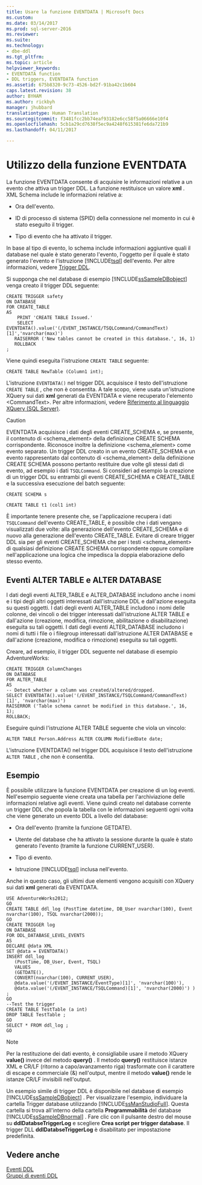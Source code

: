 ```yaml
---
title: Usare la funzione EVENTDATA | Microsoft Docs
ms.custom: 
ms.date: 03/14/2017
ms.prod: sql-server-2016
ms.reviewer: 
ms.suite: 
ms.technology:
- dbe-ddl
ms.tgt_pltfrm: 
ms.topic: article
helpviewer_keywords:
- EVENTDATA function
- DDL triggers, EVENTDATA function
ms.assetid: 675b8320-9c73-4526-bd2f-91ba42c1b604
caps.latest.revision: 38
author: BYHAM
ms.author: rickbyh
manager: jhubbard
translationtype: Human Translation
ms.sourcegitcommit: f3481fcc2bb74eaf93182e6cc58f5a06666e10f4
ms.openlocfilehash: 5cb1a29cd7638f5ec9a4248f615381fe6da721b9
ms.lasthandoff: 04/11/2017

---
```

# <a name="use-the-eventdata-function"></a>Utilizzo della funzione EVENTDATA
  La funzione EVENTDATA consente di acquisire le informazioni relative a un evento che attiva un trigger DDL. La funzione restituisce un valore **xml** . XML Schema include le informazioni relative a:  
  
-   Ora dell'evento.  
  
-   ID di processo di sistema (SPID) della connessione nel momento in cui è stato eseguito il trigger.  
  
-   Tipo di evento che ha attivato il trigger.  
  
 In base al tipo di evento, lo schema include informazioni aggiuntive quali il database nel quale è stato generato l'evento, l'oggetto per il quale è stato generato l'evento e l'istruzione [!INCLUDE[tsql](../../includes/tsql-md.md)] dell'evento. Per altre informazioni, vedere [Trigger DDL](../../relational-databases/triggers/ddl-triggers.md).  
  
 Si supponga che nel database di esempio [!INCLUDE[ssSampleDBobject](../../includes/sssampledbobject-md.md)] venga creato il trigger DDL seguente:  
  
```  
CREATE TRIGGER safety   
ON DATABASE   
FOR CREATE_TABLE   
AS   
    PRINT 'CREATE TABLE Issued.'  
    SELECT EVENTDATA().value('(/EVENT_INSTANCE/TSQLCommand/CommandText)[1]','nvarchar(max)')  
   RAISERROR ('New tables cannot be created in this database.', 16, 1)   
   ROLLBACK  
;  
```  
  
 Viene quindi eseguita l'istruzione `CREATE TABLE` seguente:  
  
 `CREATE TABLE NewTable (Column1 int);`  
  
 L'istruzione `EVENTDATA()` nel trigger DDL acquisisce il testo dell'istruzione `CREATE TABLE` , che non è consentita. A tale scopo, viene usata un'istruzione XQuery sui dati **xml** generati da EVENTDATA e viene recuperato l'elemento \<CommandText>. Per altre informazioni, vedere [Riferimento al linguaggio XQuery &#40;SQL Server&#41;](../../xquery/xquery-language-reference-sql-server.md).  
  
> [!CAUTION]  
>  EVENTDATA acquisisce i dati degli eventi CREATE_SCHEMA e, se presente, il contenuto di <schema_element> della definizione CREATE SCHEMA corrispondente. Riconosce inoltre la definizione <schema_element> come evento separato. Un trigger DDL creato in un evento CREATE_SCHEMA e un evento rappresentato dal contenuto di <schema_element> della definizione CREATE SCHEMA possono pertanto restituire due volte gli stessi dati di evento, ad esempio i dati `TSQLCommand`. Si consideri ad esempio la creazione di un trigger DDL su entrambi gli eventi CREATE_SCHEMA e CREATE_TABLE e la successiva esecuzione del batch seguente:  
>   
>  `CREATE SCHEMA s`  
>   
>  `CREATE TABLE t1 (col1 int)`  
>   
>  È importante tenere presente che, se l'applicazione recupera i dati `TSQLCommand` dell'evento CREATE_TABLE, è possibile che i dati vengano visualizzati due volte: alla generazione dell'evento CREATE_SCHEMA e di nuovo alla generazione dell'evento CREATE_TABLE. Evitare di creare trigger DDL sia per gli eventi CREATE_SCHEMA che per i testi <schema_element> di qualsiasi definizione CREATE SCHEMA corrispondente oppure compilare nell'applicazione una logica che impedisca la doppia elaborazione dello stesso evento.  
  
## <a name="alter-table-and-alter-database-events"></a>Eventi ALTER TABLE e ALTER DATABASE  
 I dati degli eventi ALTER_TABLE e ALTER_DATABASE includono anche i nomi e i tipi degli altri oggetti interessati dall'istruzione DDL e dall'azione eseguita su questi oggetti. I dati degli eventi ALTER_TABLE includono i nomi delle colonne, dei vincoli o dei trigger interessati dall'istruzione ALTER TABLE e dall'azione (creazione, modifica, rimozione, abilitazione o disabilitazione) eseguita su tali oggetti. I dati degli eventi ALTER_DATABASE includono i nomi di tutti i file o i filegroup interessati dall'istruzione ALTER DATABASE e dall'azione (creazione, modifica o rimozione) eseguita su tali oggetti.  
  
 Creare, ad esempio, il trigger DDL seguente nel database di esempio AdventureWorks:  
  
```  
CREATE TRIGGER ColumnChanges  
ON DATABASE   
FOR ALTER_TABLE  
AS  
-- Detect whether a column was created/altered/dropped.  
SELECT EVENTDATA().value('(/EVENT_INSTANCE/TSQLCommand/CommandText)[1]', 'nvarchar(max)')  
RAISERROR ('Table schema cannot be modified in this database.', 16, 1);  
ROLLBACK;  
```  
  
 Eseguire quindi l'istruzione ALTER TABLE seguente che viola un vincolo:  
  
```  
ALTER TABLE Person.Address ALTER COLUMN ModifiedDate date;   
```  
  
 L'istruzione EVENTDATA() nel trigger DDL acquisisce il testo dell'istruzione `ALTER TABLE` , che non è consentita.  
  
## <a name="example"></a>Esempio  
 È possibile utilizzare la funzione EVENTDATA per creazione di un log eventi. Nell'esempio seguente viene creata una tabella per l'archiviazione delle informazioni relative agli eventi. Viene quindi creato nel database corrente un trigger DDL che popola la tabella con le informazioni seguenti ogni volta che viene generato un evento DDL a livello del database:  
  
-   Ora dell'evento (tramite la funzione GETDATE).  
  
-   Utente del database che ha attivato la sessione durante la quale è stato generato l'evento (tramite la funzione CURRENT_USER).  
  
-   Tipo di evento.  
  
-   Istruzione [!INCLUDE[tsql](../../includes/tsql-md.md)] inclusa nell'evento.  
  
 Anche in questo caso, gli ultimi due elementi vengono acquisiti con XQuery sui dati **xml** generati da EVENTDATA.  
  
```  
USE AdventureWorks2012;  
GO  
CREATE TABLE ddl_log (PostTime datetime, DB_User nvarchar(100), Event nvarchar(100), TSQL nvarchar(2000));  
GO  
CREATE TRIGGER log   
ON DATABASE   
FOR DDL_DATABASE_LEVEL_EVENTS   
AS  
DECLARE @data XML  
SET @data = EVENTDATA()  
INSERT ddl_log   
   (PostTime, DB_User, Event, TSQL)   
   VALUES   
   (GETDATE(),   
   CONVERT(nvarchar(100), CURRENT_USER),   
   @data.value('(/EVENT_INSTANCE/EventType)[1]', 'nvarchar(100)'),   
   @data.value('(/EVENT_INSTANCE/TSQLCommand)[1]', 'nvarchar(2000)') ) ;  
GO  
--Test the trigger  
CREATE TABLE TestTable (a int)  
DROP TABLE TestTable ;  
GO  
SELECT * FROM ddl_log ;  
GO  
```  
  
> [!NOTE]  
>  Per la restituzione dei dati evento, è consigliabile usare il metodo XQuery **value()** invece del metodo **query()** . Il metodo **query()** restituisce istanze XML e CR/LF (ritorno a capo/avanzamento riga) trasformate con il carattere di escape e commerciale (&) nell'output, mentre il metodo **value()** rende le istanze CR/LF invisibili nell'output.  
  
 Un esempio simile di trigger DDL è disponibile nel database di esempio [!INCLUDE[ssSampleDBobject](../../includes/sssampledbobject-md.md)] . Per visualizzare l'esempio, individuare la cartella Trigger database utilizzando [!INCLUDE[ssManStudioFull](../../includes/ssmanstudiofull-md.md)]. Questa cartella si trova all'interno della cartella **Programmabilità** del database [!INCLUDE[ssSampleDBnormal](../../includes/sssampledbnormal-md.md)] . Fare clic con il pulsante destro del mouse su **ddlDatabseTriggerLog** e scegliere **Crea script per trigger database**. Il trigger DLL **ddlDatabseTriggerLog** è disabilitato per impostazione predefinita.  
  
## <a name="see-also"></a>Vedere anche  
 [Eventi DDL](../../relational-databases/triggers/ddl-events.md)   
 [Gruppi di eventi DDL](../../relational-databases/triggers/ddl-event-groups.md)  
  
  
